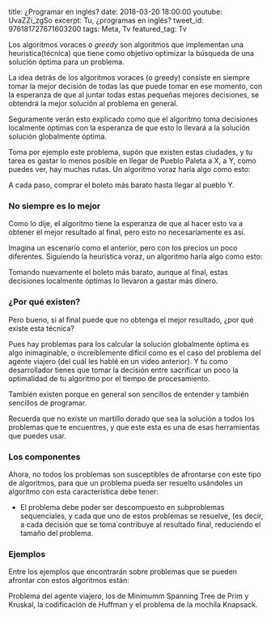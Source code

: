 title: ¿Programar en inglés?
date: 2018-03-20 18:00:00
youtube: UvaZZi_zgSo
excerpt: Tu, ¿programas en inglés?
tweet_id: 976181727671603200
tags: Meta, Tv
featured_tag: Tv

Los algoritmos voraces o *greedy* son algoritmos que implementan una heuristica(técnica) que tiene como objetivo optimizar la búsqueda de una solución óptima para un problema.

La idea detrás de los algoritmos voraces (o greedy) consiste en siempre tomar la mejor decisión de todas las que puede tomar en ese momento, con la esperanza de que al juntar todas estas pequeñas mejores decisiones, se obtendrá la mejor solución al problema en general.

Seguramente verán esto explicado como que el algoritmo toma decisiones localmente óptimas con la esperanza de que esto lo llevará a la solución solución globalmente óptima.

Toma por ejemplo este problema, supón que existen estas ciudades, y tu tarea es gastar lo menos posible en llegar de Pueblo Paleta a X, a Y, como puedes ver, hay muchas rutas. Un algoritmo voraz haría algo como esto:

A cada paso, comprar el boleto más barato hasta llegar al pueblo Y.

### No siempre es lo mejor

Como lo dije, el algoritmo tiene la esperanza de que al hacer esto va a obtener el mejor resultado al final, pero esto no necesariamente es así.

Imagina un escenario como el anterior, pero con los precios un poco diferentes. Siguiendo la heurística voraz, un algoritmo haría algo como esto:

Tomando nuevamente el boleto más barato, aunque al final, estas decisiones localmente óptimas lo llevaron a gastar más dinero.


### ¿Por qué existen?  
Pero bueno, si al final puede que no obtenga el mejor resultado, ¿por qué existe esta técnica?

Pues hay problemas para los calcular la solución globalmente óptima es algo inimaginable, o increíblemente difícil como es el caso del problema del agente viajero (del cuál les hablé en un video anterior). Y tu como desarrollador tienes que tomar la decisión entre sacrificar un poco la optimalidad de tu algoritmo por el tiempo de procesamiento.

También existen porque en general son sencillos de entender y también sencillos de programar.
 
Recuerda que no existe un martillo dorado que sea la solución a todos los problemas que te encuentres, y que este esta es una de esas herramientas que puedes usar.

### Los componentes 
Ahora, no todos los problemas son susceptibles de afrontarse con este tipo de algoritmos, para que un problema pueda ser resuelto usándoles un algoritmo con esta característica debe tener:

 - El problema debe poder ser descompuesto en subproblemas sequenciales, y cada que uno de estos problemas se resuelve, (es decir, a cada decisión que se toma contribuye al resultado final, reduciendo el tamaño del problema. 

### Ejemplos
Entre los ejemplos que encontrarán sobre problemas que se pueden afrontar con estos algoritmos están:

Problema del agente viajero, los de Minimumm Spanning Tree de Prim y Kruskal, la codificación de Huffman y el problema de la mochila Knapsack.